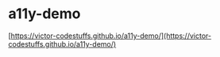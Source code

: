 # a11y-demo

[https://victor-codestuffs.github.io/a11y-demo/](https://victor-codestuffs.github.io/a11y-demo/)
